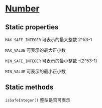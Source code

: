 # [Number](https://developer.mozilla.org/en-US/docs/Web/JavaScript/Reference/Global_Objects/Number)

## Static properties

`MAX_SAFE_INTEGER` 可表示的最大整数 2^53-1

`MAX_VALUE` 可表示的最大正小数

`MIN_SAFE_INTEGER` 可表示的最小整数 -(2^53-1)

`MIN_VALUE` 可表示的最小正小数

## Static methods

`isSafeInteger()` 整型是否可表示
